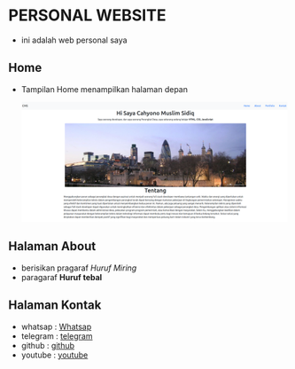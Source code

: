 # PERSONAL WEBSITE

- ini adalah web personal saya

## Home

- Tampilan Home menampilkan halaman depan

  ![Home](/images/cms-home.png)

## Halaman About

- berisikan pragaraf _Huruf Miring_
- paragaraf **Huruf tebal**

## Halaman Kontak

- whatsap : [Whatsap](https://wa.me/628567947201)
- telegram : [telegram](https://t.me/sidiqcahyono83)
- github : [github](https://github.com/sidiqcahyono83)
- youtube : [youtube](https://www.youtube.com/@pejuang_wifi)
